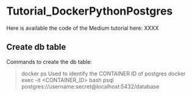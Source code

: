 # Tutorial_DockerPythonPostgres

Here is available the code of the Medium tutorial here: XXXX

## Create db table

Commands to create the db table:
> docker ps 
Used to identify the CONTAINER ID of postgres
> docker exec -it <CONTAINER_ID> bash
> psql postgres://username:secret@localhost:5432/database
